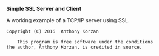 **Simple SSL Server and Client**

A working example of a TCP/IP server using SSL.

    Copyright (C) 2016  Anthony Korzan

        This program is free software under the conditions
	the author, Anthony Korzan, is credited in source.
